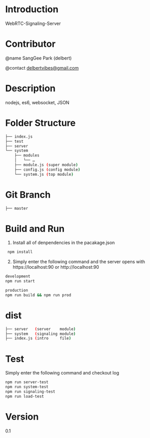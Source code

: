 # Introduction 
WebRTC-Signaling-Server

# Contributor
@name
SangGee Park (delbert)

@contact
delbertvibes@gmail.com

# Description
nodejs, es6, websocket, JSON

# Folder Structure
```bash
├── index.js
├── test
├── server
└── system
    ├── modules
    │   └── …
    ├── module.js (super module)
    ├── config.js (config module)
    └── system.js (top module)
```

# Git Branch
```bash
├── master
```

# Build and Run
1. Install all of denpendencies in the pacakage.json

```bash
 npm install
````

2. Simply enter the following command and the server opens with https://localhost:90 or http://localhost:90

```bash
development
npm run start

production
npm run build && npm run prod
```

# dist
```bash
├── server   (server    module)
├── system   (signaling module)
├── index.js (intro     file)
```

# Test

Simply enter the following command and checkout log

```bash
npm run server-test
npm run system-test
npm run signaling-test
npm run load-test
```


# Version
0.1

